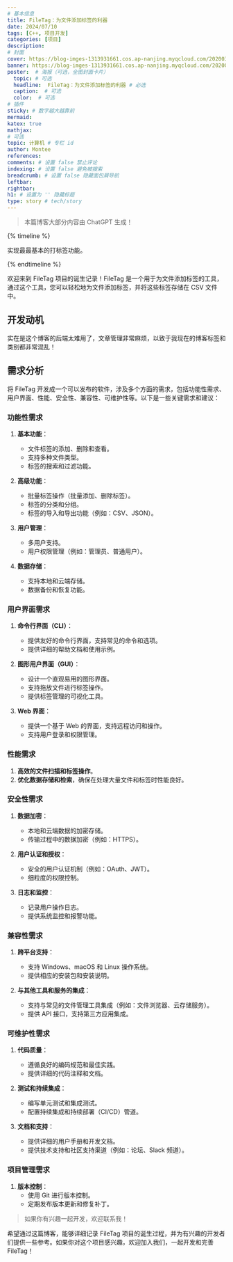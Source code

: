 ```yaml
---
# 基本信息
title: FileTag：为文件添加标签的利器
date: 2024/07/10
tags: [C++, 项目开发]
categories: [项目]
description: 
# 封面
cover: https://blog-imges-1313931661.cos.ap-nanjing.myqcloud.com/20200317211943_Ts5Y5.gif
banner: https://blog-imges-1313931661.cos.ap-nanjing.myqcloud.com/20200317211943_Ts5Y5.gif
poster:  # 海报（可选，全图封面卡片）
  topic: # 可选
  headline:  FileTag：为文件添加标签的利器 # 必选
  caption:  # 可选
  color:  # 可选
# 插件
sticky: # 数字越大越靠前
mermaid:
katex: true
mathjax: 
# 可选
topic: 计算机 # 专栏 id
author: Montee
references:
comments: # 设置 false 禁止评论
indexing: # 设置 false 避免被搜索
breadcrumb: # 设置 false 隐藏面包屑导航
leftbar: 
rightbar:
h1: # 设置为 '' 隐藏标题
type: story # tech/story
---
```


> 本篇博客大部分内容由 ChatGPT 生成！

{% timeline %}

<!-- node 2024 年 7 月 10 日 -->

实现最最基本的打标签功能。

{% endtimeline %}

欢迎来到 FileTag 项目的诞生记录！FileTag 是一个用于为文件添加标签的工具，通过这个工具，您可以轻松地为文件添加标签，并将这些标签存储在 CSV 文件中。

## 开发动机

实在是这个博客的后端太难用了，文章管理非常麻烦，以致于我现在的博客标签和类别都非常混乱！

## 需求分析

将 FileTag 开发成一个可以发布的软件，涉及多个方面的需求，包括功能性需求、用户界面、性能、安全性、兼容性、可维护性等。以下是一些关键需求和建议：

### 功能性需求

1. **基本功能**：
    - 文件标签的添加、删除和查看。
    - 支持多种文件类型。
    - 标签的搜索和过滤功能。

2. **高级功能**：
    - 批量标签操作（批量添加、删除标签）。
    - 标签的分类和分组。
    - 标签的导入和导出功能（例如：CSV、JSON）。

3. **用户管理**：
    - 多用户支持。
    - 用户权限管理（例如：管理员、普通用户）。

4. **数据存储**：
    - 支持本地和云端存储。
    - 数据备份和恢复功能。

### 用户界面需求

1. **命令行界面（CLI）**：
    - 提供友好的命令行界面，支持常见的命令和选项。
    - 提供详细的帮助文档和使用示例。

2. **图形用户界面（GUI）**：
    - 设计一个直观易用的图形界面。
    - 支持拖放文件进行标签操作。
    - 提供标签管理的可视化工具。

3. **Web 界面**：
    - 提供一个基于 Web 的界面，支持远程访问和操作。
    - 支持用户登录和权限管理。

### 性能需求

1. **高效的文件扫描和标签操作**。
2. **优化数据存储和检索**，确保在处理大量文件和标签时性能良好。

### 安全性需求

1. **数据加密**：
    - 本地和云端数据的加密存储。
    - 传输过程中的数据加密（例如：HTTPS）。

2. **用户认证和授权**：
    - 安全的用户认证机制（例如：OAuth、JWT）。
    - 细粒度的权限控制。

3. **日志和监控**：
    - 记录用户操作日志。
    - 提供系统监控和报警功能。

### 兼容性需求

1. **跨平台支持**：
    - 支持 Windows、macOS 和 Linux 操作系统。
    - 提供相应的安装包和安装说明。

2. **与其他工具和服务的集成**：
    - 支持与常见的文件管理工具集成（例如：文件浏览器、云存储服务）。
    - 提供 API 接口，支持第三方应用集成。

### 可维护性需求

1. **代码质量**：
    - 遵循良好的编码规范和最佳实践。
    - 提供详细的代码注释和文档。

2. **测试和持续集成**：
    - 编写单元测试和集成测试。
    - 配置持续集成和持续部署（CI/CD）管道。

3. **文档和支持**：
    - 提供详细的用户手册和开发文档。
    - 提供技术支持和社区支持渠道（例如：论坛、Slack 频道）。

### 项目管理需求

1. **版本控制**：
    - 使用 Git 进行版本控制。
    - 定期发布版本更新和修复补丁。

> 如果你有兴趣一起开发，欢迎联系我！

希望通过这篇博客，能够详细记录 FileTag 项目的诞生过程，并为有兴趣的开发者们提供一些参考。如果你对这个项目感兴趣，欢迎加入我们，一起开发和完善 FileTag！